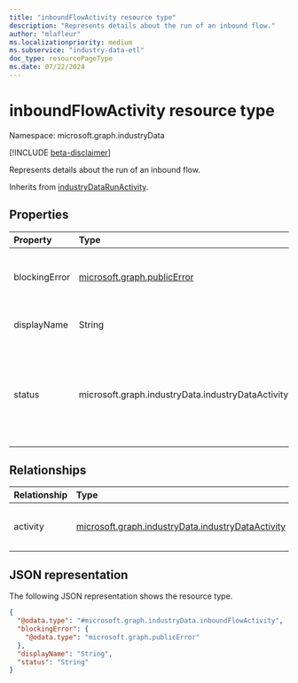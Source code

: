 ```yaml
---
title: "inboundFlowActivity resource type"
description: "Represents details about the run of an inbound flow."
author: "mlafleur"
ms.localizationpriority: medium
ms.subservice: "industry-data-etl"
doc_type: resourcePageType
ms.date: 07/22/2024
---
```


# inboundFlowActivity resource type

Namespace: microsoft.graph.industryData

[!INCLUDE [beta-disclaimer](../../includes/beta-disclaimer.md)]

Represents details about the run of an inbound flow.

Inherits from [industryDataRunActivity](industrydata-industrydatarunactivity.md).

## Properties

| Property      | Type                                          | Description                                                                                                                                                                                                                                                           |
| :------------ | :-------------------------------------------- | :-------------------------------------------------------------------------------------------------------------------------------------------------------------------------------------------------------------------------------------------------------------------- |
| blockingError | [microsoft.graph.publicError](publicerror.md) | An error object to diagnose critical failures in an activity. Inherited from [industryDataRunActivity](industrydata-industrydatarunactivity.md).                                                                                                                      |
| displayName   | String                                        | The name of the running flow. Inherited from [industryDataRunActivity](industrydata-industrydatarunactivity.md).                                                                                                                                                      |
| status        | microsoft.graph.industryData.industryDataActivityStatus                    | The current status of the activity. Inherited from [industryDataRunActivity](industrydata-industrydatarunactivity.md). The possible values are: `inProgress`, `skipped`, `failed`, `completed`, `completedWithErrors`, `completedWithWarnings`, `unknownFutureValue`. |

## Relationships

| Relationship | Type                                                         | Description                                                                                                             |
| :----------- | :----------------------------------------------------------- | :---------------------------------------------------------------------------------------------------------------------- |
| activity     | [microsoft.graph.industryData.industryDataActivity](industrydata-industrydataactivity.md) | The flow performed by this activity. Inherited from [industryDataRunActivity](industrydata-industrydatarunactivity.md). |

## JSON representation

The following JSON representation shows the resource type.

<!-- {
  "blockType": "resource",
  "keyProperty": "id",
  "@odata.type": "microsoft.graph.industryData.inboundFlowActivity",
  "baseType": "microsoft.graph.industryData.industryDataRunActivity",
  "openType": false
}
-->

```json
{
  "@odata.type": "#microsoft.graph.industryData.inboundFlowActivity",
  "blockingError": {
    "@odata.type": "microsoft.graph.publicError"
  },
  "displayName": "String",
  "status": "String"
}
```
